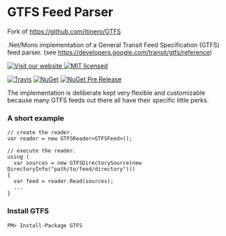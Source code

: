 GTFS Feed Parser
================

Fork of https://github.com/itinero/GTFS

.Net/Mono implementation of a General Transit Feed Specification (GTFS) feed parser. (see https://developers.google.com/transit/gtfs/reference)

[![Visit our website](https://img.shields.io/badge/website-itinero.tech-020031.svg) ](http://www.itinero.tech/)
[![MIT licensed](https://img.shields.io/badge/license-GPLv2-blue.svg)](https://github.com/itinero/GTFS/blob/develop/LICENSE)

[![Travis](https://img.shields.io/travis/syncromatics/GTFS.svg)](https://travis-ci.org/syncromatics/GTFS)
[![NuGet](https://img.shields.io/nuget/v/GTFS.svg)](https://www.nuget.org/packages/GTFS/)
[![NuGet Pre Release](https://img.shields.io/nuget/vpre/GTFS.svg)](https://www.nuget.org/packages/GTFS/)


The implementation is deliberate kept very flexible and customizable because many GTFS feeds out there all have their specific little perks.

### A short example
```
// create the reader.
var reader = new GTFSReader<GTFSFeed>();

// execute the reader.
using (
  var sources = new GTFSDirectorySource(new DirectoryInfo("path/to/feed/directory")))
{
  var feed = reader.Read(sources);
  ...
}
```

### Install GTFS

    PM> Install-Package GTFS
